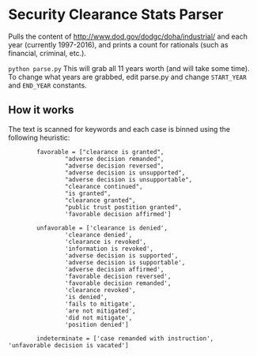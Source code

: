 # Security Clearance Stats Parser

Pulls the content of http://www.dod.gov/dodgc/doha/industrial/ and each year (currently 1997-2016), and prints a count for rationals (such as financial, criminal, etc.).

```python parse.py```
This will grab all 11 years worth (and will take some time).  To change what years are grabbed, edit parse.py and change `START_YEAR` and `END_YEAR` constants.

## How it works
The text is scanned for keywords and each case is binned using the following heuristic:
```
        favorable = ["clearance is granted",
                "adverse decision remanded",
                "adverse decision reversed",
                "adverse decision is unsupported",
                "adverse decision is unsupportable",
                "clearance continued",
                "is granted",
                "clearance granted",
                "public trust postition granted",
                'favorable decision affirmed']

        unfavorable = ['clearance is denied',
                'clearance denied',
                'clearance is revoked',
                'information is revoked',
                'adverse decision is supported',
                'adverse decision is supportable',
                'adverse decision affirmed',
                'favorable decision reversed',
                'favorable decision remanded',
                'clearance revoked',
                'is denied',
                'fails to mitigate',
                'are not mitigated',
                'did not mitigate',
                'position denied']

        indeterminate = ['case remanded with instruction', 'unfavorable decision is vacated']
```
